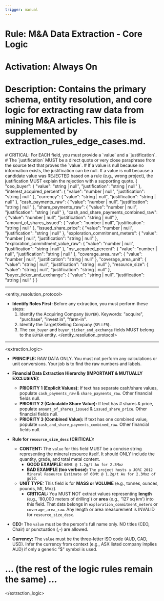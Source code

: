 ```yaml
---
trigger: manual
---
```


# Rule: M&A Data Extraction - Core Logic
# Activation: Always On
# Description: Contains the primary schema, entity resolution, and core logic for extracting raw data from mining M&A articles. This file is supplemented by extraction_rules_edge_cases.md.

<schema>
# CRITICAL: For EACH field, you must provide a `value` and a `justification`.
# The `justification` MUST be a direct quote or very close paraphrase from the source text that proves the `value`.
# If a value is null because no information exists, the justification can be null. If a value is null because a candidate value was REJECTED based on a rule (e.g., wrong project), the justification MUST explain the rejection with a supporting quote.
{
  "ceo_buyer": { "value": "string | null", "justification": "string | null" },
  "interest_acquired_percent": { "value": "number | null", "justification": "string | null" },
  "currency": { "value": "string | null", "justification": "string | null" },
  "cash_payments_raw": { "value": "number | null", "justification": "string | null" },
  "share_payments_raw": { "value": "number | null", "justification": "string | null" },
  "cash_and_share_payments_combined_raw": { "value": "number | null", "justification": "string | null" },
  "amount_of_shares_issued": { "value": "number | null", "justification": "string | null" },
  "issued_share_price": { "value": "number | null", "justification": "string | null" },
  "exploration_commitment_meters": { "value": "number | null", "justification": "string | null" },
  "exploration_commitment_value_raw": { "value": "number | null", "justification": "string | null" },
  "nsr_acquired_percent": { "value": "number | null", "justification": "string | null" },
  "coverage_area_raw": { "value": "number | null", "justification": "string | null" },
  "coverage_area_unit": { "value": "string | null", "justification": "string | null" },
  "resource_size": { "value": "string | null", "justification": "string | null" },
  "buyer_ticker_and_exchange": { "value": "string | null", "justification": "string | null" }
}
</schema>

---
<entity_resolution_protocol>
- **Identify Roles First:** Before any extraction, you must perform these steps:
  1. Identify the Acquiring Company (`BUYER`). Keywords: "acquire", "purchase", "invest in", "farm-in".
  2. Identify the Target/Selling Company (`SELLER`).
  3. The `ceo_buyer` and `buyer_ticker_and_exchange` fields MUST belong to the `BUYER` entity.
</entity_resolution_protocol>

---
<extraction_logic>
- **PRINCIPLE:** RAW DATA ONLY. You must not perform any calculations or unit conversions. Your job is to find the raw numbers and labels.

- **Financial Data Extraction Hierarchy (IMPORTANT & MUTUALLY EXCLUSIVE):**
  - **PRIORITY 1 (Explicit Values):** If text has separate cash/share values, populate `cash_payments_raw` & `share_payments_raw`. Other financial fields null.
  - **PRIORITY 2 (Calculable Share Value):** If text has # shares & price, populate `amount_of_shares_issued` & `issued_share_price`. Other financial fields null.
  - **PRIORITY 3 (Combined Value):** If text has one combined value, populate `cash_and_share_payments_combined_raw`. Other financial fields null.

- **Rule for `resource_size_desc` (CRITICAL):**
  - **CONTENT:** The `value` for this field MUST be a concise string representing the mineral resource itself. It should ONLY include the quantity, grade, and total metal content.
    - **GOOD EXAMPLE:** `60Mt @ 1.2g/t Au for 2.3Moz`
    - **BAD EXAMPLE (too verbose):** `The project hosts a JORC 2012 Mineral Resource Estimate of 60Mt @ 1.2g/t Au for 2.3Moz of gold.`
  - **UNIT TYPE:** This field is for **MASS or VOLUME** (e.g., tonnes, ounces, pounds, Mt, Moz).
    - **CRITICAL:** You MUST NOT extract values representing **length** (e.g., '80,000 meters of drilling') or **area** (e.g., '127 sq km') into this field. That data belongs in `exploration_commitment_meters` or `coverage_area_raw`. Any length or area measurement is INVALID for `resource_size_desc`.

- **CEO:** The `value` must be the person's full name only. NO titles (CEO, Chair) or punctuation (,-) are allowed.
- **Currency:** The `value` must be the three-letter ISO code (AUD, CAD, USD). Infer the currency from context (e.g., ASX listed company implies AUD) if only a generic "$" symbol is used.
# ... (the rest of the logic rules remain the same) ...
</extraction_logic>